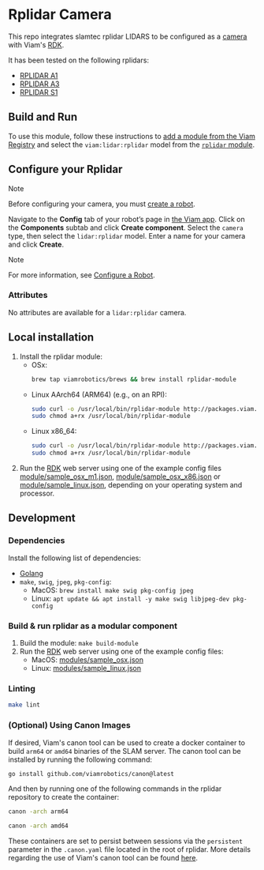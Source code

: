 
# Rplidar Camera
This repo integrates slamtec rplidar LIDARS to be configured as a [camera](https://docs.viam.com/components/camera/) with Viam's [RDK](https://github.com/viamrobotics/rdk).

It has been tested on the following rplidars:
* [RPLIDAR A1](https://www.slamtec.com/en/Lidar/A1)
* [RPLIDAR A3](https://www.slamtec.com/en/Lidar/A3)
* [RPLIDAR S1](http://bucket.download.slamtec.com/f19ea8efcc2bb55dbfd5839f1d307e34aa4a6ca0/LD601_SLAMTEC_rplidar_datasheet_S1_v1.4_en.pdf)

## Build and Run

To use this module, follow these instructions to [add a module from the Viam Registry](https://docs.viam.com/modular-resources/configure/#add-a-module-from-the-viam-registry) and select the `viam:lidar:rplidar` model from the [`rplidar` module](https://app.viam.com/module/viam/rplidar).

## Configure your Rplidar

> [!NOTE]  
> Before configuring your camera, you must [create a robot](https://docs.viam.com/manage/fleet/robots/#add-a-new-robot).

Navigate to the **Config** tab of your robot’s page in [the Viam app](https://app.viam.com/). Click on the **Components** subtab and click **Create component**. Select the `camera` type, then select the `lidar:rplidar` model. Enter a name for your camera and click **Create**.

> [!NOTE]  
> For more information, see [Configure a Robot](https://docs.viam.com/manage/configuration/).

### Attributes

No attributes are available for a `lidar:rplidar` camera.

## Local installation

1. Install the rplidar module:
   * OSx: 
      ```bash
      brew tap viamrobotics/brews && brew install rplidar-module
      ```
   * Linux AArch64 (ARM64) (e.g., on an RPI):
      ```bash
      sudo curl -o /usr/local/bin/rplidar-module http://packages.viam.com/apps/rplidar/rplidar-module-latest-aarch64.AppImage
      sudo chmod a+rx /usr/local/bin/rplidar-module
      ```
   * Linux x86_64:
      ```bash
      sudo curl -o /usr/local/bin/rplidar-module http://packages.viam.com/apps/rplidar/rplidar-module-latest-x86_64.AppImage
      sudo chmod a+rx /usr/local/bin/rplidar-module
      ```
2. Run the [RDK](https://github.com/viamrobotics/rdk) web server using one of the example config files [module/sample_osx_m1.json](./module/sample_osx_m1.json), [module/sample_osx_x86.json](./module/sample_osx_x86.json) or [module/sample_linux.json](./module/sample_linux.json), depending on your operating system and processor. 

## Development

### Dependencies

Install the following list of dependencies:

* [Golang](https://go.dev/doc/install)
* `make`, `swig`, `jpeg`, `pkg-config`:
    * MacOS: `brew install make swig pkg-config jpeg`
    * Linux: `apt update && apt install -y make swig libjpeg-dev pkg-config`

### Build & run rplidar as a modular component

1. Build the module: `make build-module`
2. Run the [RDK](https://github.com/viamrobotics/rdk) web server using one of the example config files:
    * MacOS: [modules/sample_osx.json](./module/sample_osx.json)
    * Linux: [modules/sample_linux.json](./module/sample_linux.json)

### Linting

```bash
make lint
```

### (Optional) Using Canon Images

If desired, Viam's canon tool can be used to create a docker container to build `arm64` or `amd64` binaries of the SLAM server. The canon tool can be installed by running the following command: 

```bash
go install github.com/viamrobotics/canon@latest
```

And then by running one of the following commands in the rplidar repository to create the container:

```bash
canon -arch arm64
```

```bash
canon -arch amd64
```

These containers are set to persist between sessions via the `persistent` parameter in the `.canon.yaml` file located in the root of rplidar. More details regarding the use of Viam's canon tool can be found [here](https://github.com/viamrobotics/canon).

